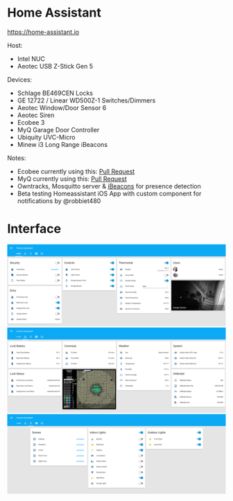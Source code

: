 # Home Assistant

https://home-assistant.io

Host:<ul>
<li>Intel NUC</li>
<li>Aeotec USB Z-Stick Gen 5</li>
</ul>

Devices:
<ul>
<li>Schlage BE469CEN Locks</li>
<li>GE 12722 / Linear WD500Z-1 Switches/Dimmers</li>
<li>Aeotec Window/Door Sensor 6</li>
<li>Aeotec Siren</li>
<li>Ecobee 3</li>
<li>MyQ Garage Door Controller</li>
<li>Ubiquity UVC-Micro</li>
<li>Minew i3 Long Range iBeacons</li>
</ul>

Notes:<ul>
<li>Ecobee currently using this: <a href=https://github.com/home-assistant/home-assistant/pull/2092>Pull Request</a></li>
<li>MyQ currently using this: <a href=https://github.com/home-assistant/home-assistant/pull/1961>Pull Request</a></li>
<li>Owntracks, Mosquitto server & <a href=http://www.amazon.com/Long-Range-Bluetooth-Programmable-Management-Platform/dp/B01CERV4KG>iBeacons</a> for presence detection</li>
<li>Beta testing Homeassistant iOS App with custom component for notifications by @robbiet480</li>
</ul>

# Interface
![UI](images/home.png)
![UI](images/sensors.png)
![UI](images/lights.png)
